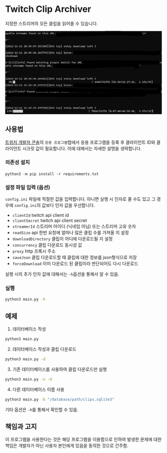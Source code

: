 # Twitch Clip Archiver

지정한 스트리머의 모든 클립을 읽어올 수 있습니다.

![demo](./img/demo.png)

## 사용법

[트위치 개발자 콘솔](https://dev.twitch.tv/console)의 `응용 프로그램`탭에서 응용 프로그램을 등록 후 클라이언트 ID와 클라이언트 시크릿 값이 필요합니다. 이에 대해서는 자세한 설명을 생략합니다.

### 의존성 설치
`python3 -m pip install -r requirements.txt`

### 설정 파일 입력 (옵션)
`config.ini` 파일에 적절한 값을 입력합니다. 아니면 실행 시 인자로 줄 수도 있고 그 경우에 `config.ini`의 값보다 인자 값을 우선합니다.

- `clientId` twitch api client id
- `clientSecret` twitch api client secret
- `streamerId` 스트리머 아이디 (닉네임 아님) 또는 스트리머 고유 숫자
- `readSize` api 한번 요청에 얼마나 많은 클립 수를 가져올 지 설정
- `downloadDirectory` 클립이 어디에 다운로드될 지 설정 
- `concurrency` 클립 다운로드 동시성 값
- `proxy` http 프록시 주소
- `saveJson` 클립 다운로드할 때 클립에 대한 정보를 json형식으로 저장
- `forceDownload` 이미 다운로드 된 클립이라 판단되어도 다시 다운로드



실행 시의 추가 인자 값에 대해서는 `-h`옵션을 통해서 알 수 있음.

### 실행
```bash
python3 main.py -h
```

## 예제

1. 데이터베이스 작성
```bash
python3 main.py
```

2. 데이터베이스 작성과 클립 다운로드
```bash
python3 main.py -d
```

3. 기존 데이터베이스를 사용하여 클립 다운로드만 실행
```bash
python3 main.py -n -d
```

4. 다른 데이터베이스 이름 사용
```bash
python3 main.py -b "/database/path/clips.sqlite3" 
```

기타 옵션은 `-h`를 통해서 확인할 수 있음.



## 책임과 고지
이 프로그램을 사용한다는 것은 해당 프로그램을 이용함으로 인하여 발생한 문제에 대한 책임은 개발자가 아닌 사용자 본인에게 있음을 동의한 것으로 간주함.